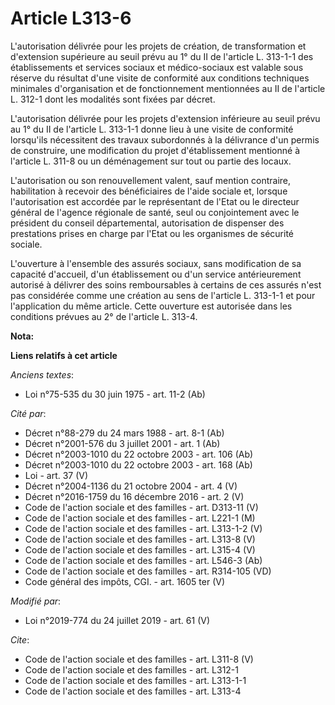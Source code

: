 # Article L313-6

L'autorisation délivrée pour les projets de création, de transformation et d'extension supérieure au seuil prévu au 1° du II
de l'article L. 313-1-1 des établissements et services sociaux et médico-sociaux est valable sous réserve du résultat d'une
visite de conformité aux conditions techniques minimales d'organisation et de fonctionnement mentionnées au II de l'article
L. 312-1 dont les modalités sont fixées par décret.

L'autorisation délivrée pour les projets d'extension inférieure au seuil prévu au 1° du II de l'article L. 313-1-1 donne lieu
à une visite de conformité lorsqu'ils nécessitent des travaux subordonnés à la délivrance d'un permis de construire, une
modification du projet d'établissement mentionné à l'article L. 311-8 ou un déménagement sur tout ou partie des locaux.

L'autorisation ou son renouvellement valent, sauf mention contraire, habilitation à recevoir des bénéficiaires de l'aide
sociale et, lorsque l'autorisation est accordée par le représentant de l'Etat ou le directeur général de l'agence régionale
de santé, seul ou conjointement avec le président du conseil départemental, autorisation de dispenser des prestations prises
en charge par l'Etat ou les organismes de sécurité sociale.

L'ouverture à l'ensemble des assurés sociaux, sans modification de sa capacité d'accueil, d'un établissement ou d'un service
antérieurement autorisé à délivrer des soins remboursables à certains de ces assurés n'est pas considérée comme une création
au sens de l'article L. 313-1-1 et pour l'application du même article. Cette ouverture est autorisée dans les conditions
prévues au 2° de l'article L. 313-4.

**Nota:**



**Liens relatifs à cet article**

_Anciens textes_:

  - Loi n°75-535 du 30 juin 1975 - art. 11-2 (Ab)

_Cité par_:

  - Décret n°88-279 du 24 mars 1988 - art. 8-1 (Ab)
  - Décret n°2001-576 du 3 juillet 2001 - art. 1 (Ab)
  - Décret n°2003-1010 du 22 octobre 2003 - art. 106 (Ab)
  - Décret n°2003-1010 du 22 octobre 2003 - art. 168 (Ab)
  - Loi - art. 37 (V)
  - Décret n°2004-1136 du 21 octobre 2004 - art. 4 (V)
  - Décret n°2016-1759 du 16 décembre 2016 - art. 2 (V)
  - Code de l'action sociale et des familles - art. D313-11 (V)
  - Code de l'action sociale et des familles - art. L221-1 (M)
  - Code de l'action sociale et des familles - art. L313-1-2 (V)
  - Code de l'action sociale et des familles - art. L313-8 (V)
  - Code de l'action sociale et des familles - art. L315-4 (V)
  - Code de l'action sociale et des familles - art. L546-3 (Ab)
  - Code de l'action sociale et des familles - art. R314-105 (VD)
  - Code général des impôts, CGI. - art. 1605 ter (V)

_Modifié par_:

  - Loi n°2019-774 du 24 juillet 2019 - art. 61 (V)

_Cite_:

  - Code de l'action sociale et des familles - art. L311-8 (V)
  - Code de l'action sociale et des familles - art. L312-1
  - Code de l'action sociale et des familles - art. L313-1-1
  - Code de l'action sociale et des familles - art. L313-4
